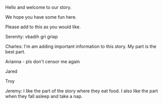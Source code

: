 Hello and welcome to our story.

We hope you have some fun here.

Please add to this as you would like.

Serenity:
vbadih gri griap

Charles:
I'm am adding important information to this story.
My part is the best part.

Arianna  - pls don't censor me again

Jared

Troy

Jeremy: 
I like the part of the story where they eat food.
I also like the part when they fall asleep and take a nap.
